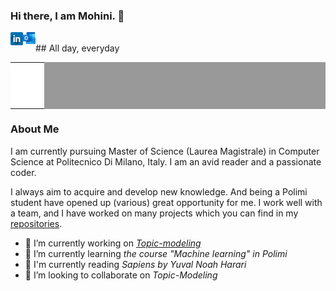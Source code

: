 ### Hi there, I am Mohini. 👋

<a href="https://www.linkedin.com/in/mohini-gupta485/">
  <img align="left" alt="Mohini Gupta | LinkedIn" width="20px" src="https://github.com/mohini-gupta/mohini-gupta/blob/master/assets/linkedIn.png" />
</a>

<a href="mailto:mohini.gupta@mail.polimi.it">
  <img align="left" alt="Mohini Gupta | Outlook" width="20px" src="https://github.com/mohini-gupta/mohini-gupta/blob/master/assets/outlook.png" />
</a>

<br />
## All day, everyday

<table width="100%" cellspacing="8" cellpadding="0" border="0" align="center" bgcolor="#999999">
  <tr bgcolor="#ffffff"><td width="33%" height="67">&nbsp;</td></tr></table>
  

<!--
**mohini-gupta/mohini-gupta** is a ✨ _special_ ✨ repository because its `README.md` (this file) appears on your GitHub profile. -->

### About Me 
I am currently pursuing Master of Science (Laurea Magistrale) in Computer Science at Politecnico Di Milano, Italy. I am an avid reader and a passionate coder. 

I always aim to acquire and develop new knowledge. And being a Polimi student have opened up (various) great opportunity for me. I work well with a team, and I have worked on many projects which you can find in my [repositories](https://github.com/mohini-gupta?tab=repositories).

- 🔭 I’m currently working on *[Topic-modeling](https://github.com/mohini-gupta/topic-modeling-wikivoyage)*
- 🌱 I’m currently learning *the course "Machine learning" in Polimi*
- :book: I'm currently reading *Sapiens by Yuval Noah Harari*
- 👯 I’m looking to collaborate on *Topic-Modeling*
